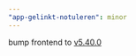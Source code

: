 ```yaml
---
"app-gelinkt-notuleren": minor
---
```


bump frontend to [v5.40.0](https://github.com/lblod/frontend-gelinkt-notuleren/releases/tag/v5.40.0)
